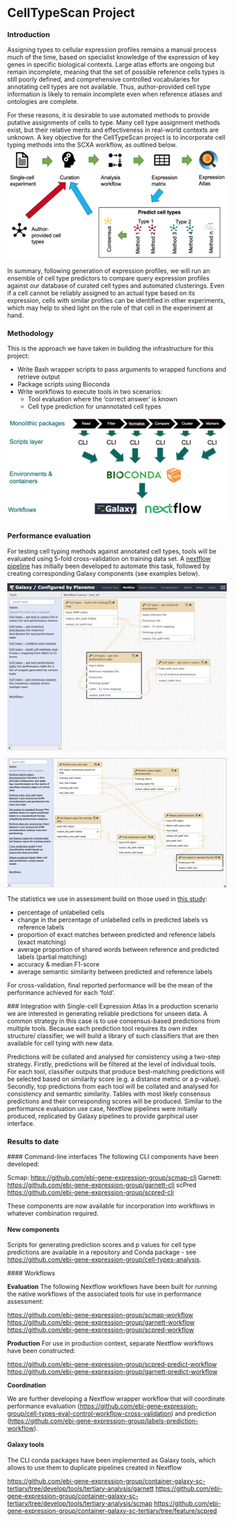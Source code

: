 # CellTypeScan Project

### Introduction 
Assigning types to cellular expression profiles remains a manual process much of the time, based on specialist knowledge of the expression of key genes in specific biological contexts. Large atlas efforts are ongoing but remain incomplete, meaning that the set of possible reference cells types is still poorly defined, and comprehensive controlled vocabularies for annotating cell types are not available. Thus, author-provided cell type information is likely to remain incomplete even when reference atlases and ontologies are complete.

For these reasons, it is desirable to use automated methods to provide putative assignments of cells to type. Many cell type assignment methods exist, but their relative merits and effectiveness in real-world contexts are unknown. A key objective for the CellTypeScan project is to incorporate cell typing methods into the SCXA workflow, as outlined below. 
![](img/CellTypeScan_scheme.png)

In summary, following generation of expression profiles, we will run an ensemble of cell type predictors to compare query expression profiles against our database of curated cell types and automated clusterings. Even if a cell cannot be reliably assigned to an actual type based on its expression, cells with similar profiles can be identified in other experiments, which may help to shed light on the role of that cell in the experiment at hand.

### Methodology
This is the approach we have taken in building the infrastructure for this project:

* Write Bash wrapper scripts to pass arguments to wrapped functions and retrieve output
* Package scripts using Bioconda
* Write workflows to execute tools in two scenarios:
    * Tool evaluation where the ‘correct answer’ is known
    * Cell type prediction for unannotated cell types

![](img/CellTypeScan_methodology.png)


### Performance evaluation 
For testing cell typing methods against annotated cell types, tools will be evaluated using 5-fold cross-validation on training data set. A [nextflow pipeline]() has initially been developed to automate this task, followed by creating corresponding Galaxy components (see examples below). 

![](img/label_analysis_galaxy.png)

![](img/scpred_wf_galaxy.png)

The statistics we use in assessment build on those used in [this study](https://github.com/tabdelaal/scRNAseq_Benchmark):
* percentage of unlabelled cells
* change in the percentage of unlabelled cells in predicted labels vs reference labels
* proportion of exact matches between predicted and reference labels (exact matching)
* average proportion of shared words between reference and predicted labels (partial matching)
* accuracy & median F1-score
* average semantic similarity between predicted and reference labels

For cross-validation, final reported performance will be the mean of the performance achieved for each ‘fold’.

### Integration with Single-cell Expression Atlas
In a production scenario we are interested in generating reliable predictions for unseen data. A common strategy in this case is to use consensus-based predictions from multiple tools. Because each prediction tool requires its own index structure/ classifier, we will build a library of such classifiers that are then available for cell tying with new data. 

Predictions will be collated and analysed for consistency using a two-step strategy. Firstly, predictions will be filtered at the level of individual tools. For each tool, classifier outputs that produce best-matching predictions will be selected based on similarity score (e.g. a distance metric or a p-value). Secondly, top predictions from each tool will be collated and analysed for consistency and semantic similarity. Tables with most likely consensus predictions and their corresponding scores will be produced. Similar to the performance evaluation use case, Nextflow pipelines were initially produced, replicated by Galaxy pipelines to provide garphical user interface. 


### Results to date 
#### Command-line interfaces
The following CLI components have been developed:

Scmap: https://github.com/ebi-gene-expression-group/scmap-cli
Garnett: https://github.com/ebi-gene-expression-group/garnett-cli
scPred https://github.com/ebi-gene-expression-group/scpred-cli

These components are now available for incorporation into workflows in whatever combination required. 

#### New components
Scripts for generating prediction scores and p values for cell type predictions are available in a repository and Conda package - see https://github.com/ebi-gene-expression-group/cell-types-analysis. 

#### Workflows

**Evaluation**
The following Nextflow workflows have been built for running the native workflows of the associated tools for use in performance assessment:

https://github.com/ebi-gene-expression-group/scmap-workflow
https://github.com/ebi-gene-expression-group/garnett-workflow
https://github.com/ebi-gene-expression-group/scpred-workflow

**Production**
For use in production context, separate Nextflow workflows have been constructed:

https://github.com/ebi-gene-expression-group/scpred-predict-workflow
https://github.com/ebi-gene-expression-group/garnett-predict-workflow

**Coordination**

We are further developing a Nextflow wrapper workflow that will coordinate performance evaluation (https://github.com/ebi-gene-expression-group/cell-types-eval-control-workflow-cross-validation) and prediction (https://github.com/ebi-gene-expression-group/labels-prediction-workflow).

#### Galaxy tools
The CLI conda packages have been implemented as Galaxy tools, which allows to use them to duplicate pipelines created in Nextflow 

https://github.com/ebi-gene-expression-group/container-galaxy-sc-tertiary/tree/develop/tools/tertiary-analysis/garnett
https://github.com/ebi-gene-expression-group/container-galaxy-sc-tertiary/tree/develop/tools/tertiary-analysis/scmap
https://github.com/ebi-gene-expression-group/container-galaxy-sc-tertiary/tree/feature/scpred




